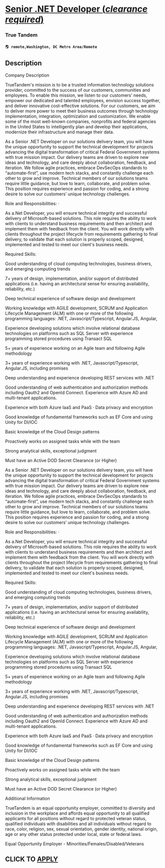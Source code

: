 # [Senior .NET Developer (*clearance required*)](https://www.remotewlb.com/apply/senior-net-developer-clearance-required)  
### True Tandem  
#### `🌎 remote,Washington, DC Metro Area/Remote`  

## Description

Company Description

TrueTandem's mission is to be a trusted information technology solutions provider, committed to the success of our customers, communities and employees. To enable this mission, we listen to our customers’ needs, empower our dedicated and talented employees, envision success together, and deliver innovative cost-effective solutions. For our customers, we aim to deliver more power to meet their business outcomes through technology implementation, integration, optimization and customization. We enable some of the most well-known companies, nonprofits and federal agencies in the United States to intelligently plan and develop their applications, modernize their infrastructure and manage their data.

  

As a Senior .NET Developer on our solutions delivery team, you will have the unique opportunity to support the technical development for projects advancing the digital transformation of critical Federal Government systems with true mission impact. Our delivery teams are driven to explore new ideas and technology, and care deeply about collaboration, feedback, and iteration. We follow agile practices, embrace DevSecOps standards to “automate-first”, use modern tech stacks, and constantly challenge each other to grow and improve. Technical members of our solutions teams require little guidance, but love to learn, collaborate, and problem solve. This position requires experience and passion for coding, and a strong desire to solve our customers’ unique technology challenges.

  

Role and Responsibilities: ·

As a.Net Developer, you will ensure technical integrity and successful delivery of Microsoft-based solutions. This role requires the ability to work with clients to understand business requirements and then architect and implement them with feedback from the client. You will work directly with clients throughout the project lifecycle from requirements gathering to final delivery, to validate that each solution is properly scoped, designed, implemented and tested to meet our client's business needs.

  

Required Skills:

Good understanding of cloud computing technologies, business drivers, and emerging computing trends

7+ years of design, implementation, and/or support of distributed applications (i.e. having an architectural sense for ensuring availability, reliability, etc.)

Deep technical experience of software design and development

Working knowledge with AGILE development, SCRUM and Application Lifecycle Management (ALM) with one or more of the following programming languages: .NET, Javascript/Typescript, Angular.JS, Angular,

Experience developing solutions which involve relational database technologies on platforms such as SQL Server with experience programming stored procedures using Transact SQL

5+ years of experience working on an Agile team and following Agile methodology

3+ years of experience working with .NET, Javascript/Typescript, Angular.JS, including promises

Deep understanding and experience developing REST services with .NET

Good understanding of web authentication and authorization methods including Oauth2 and OpenId Connect. Experience with Azure AD and multi-tenant applications.

Experience with both Azure IaaS and PaaS · Data privacy and encryption

Good knowledge of fundamental frameworks such as EF Core and using Unity for DI/IOC

Basic knowledge of the Cloud Design patterns

Proactively works on assigned tasks while with the team

Strong analytical skills, exceptional judgment

  

Must have an Active DOD Secret Clearance (or Higher)

  

As a Senior .NET Developer on our solutions delivery team, you will have the unique opportunity to support the technical development for projects advancing the digital transformation of critical Federal Government systems with true mission impact. Our delivery teams are driven to explore new ideas and technology, and care deeply about collaboration, feedback, and iteration. We follow agile practices, embrace DevSecOps standards to “automate-first”, use modern tech stacks, and constantly challenge each other to grow and improve. Technical members of our solutions teams require little guidance, but love to learn, collaborate, and problem solve. This position requires experience and passion for coding, and a strong desire to solve our customers’ unique technology challenges.

  

Role and Responsibilities: ·

As a.Net Developer, you will ensure technical integrity and successful delivery of Microsoft-based solutions. This role requires the ability to work with clients to understand business requirements and then architect and implement them with feedback from the client. You will work directly with clients throughout the project lifecycle from requirements gathering to final delivery, to validate that each solution is properly scoped, designed, implemented and tested to meet our client's business needs.

  

Required Skills:

Good understanding of cloud computing technologies, business drivers, and emerging computing trends

7+ years of design, implementation, and/or support of distributed applications (i.e. having an architectural sense for ensuring availability, reliability, etc.)

Deep technical experience of software design and development

Working knowledge with AGILE development, SCRUM and Application Lifecycle Management (ALM) with one or more of the following programming languages: .NET, Javascript/Typescript, Angular.JS, Angular,

Experience developing solutions which involve relational database technologies on platforms such as SQL Server with experience programming stored procedures using Transact SQL

5+ years of experience working on an Agile team and following Agile methodology

3+ years of experience working with .NET, Javascript/Typescript, Angular.JS, including promises

Deep understanding and experience developing REST services with .NET

Good understanding of web authentication and authorization methods including Oauth2 and OpenId Connect. Experience with Azure AD and multi-tenant applications.

Experience with both Azure IaaS and PaaS · Data privacy and encryption

Good knowledge of fundamental frameworks such as EF Core and using Unity for DI/IOC

Basic knowledge of the Cloud Design patterns

Proactively works on assigned tasks while with the team

Strong analytical skills, exceptional judgment

  

Must have an Active DOD Secret Clearance (or Higher)

  

Additional Information

TrueTandem is an equal opportunity employer, committed to diversity and inclusion in the workplace and affords equal opportunity to all qualified applicants for all positions without regard to protected veteran status, qualified individuals with disabilities and all individuals without regard to race, color, religion, sex, sexual orientation, gender identity, national origin, age or any other status protected under local, state or federal laws.

  

Equal Opportunity Employer - Minorities/Females/Disabled/Veterans

  

  
## CLICK TO [APPLY](https://www.remotewlb.com/apply/senior-net-developer-clearance-required)

